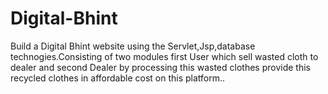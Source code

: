 # Digital-Bhint
Build a Digital Bhint website using the Servlet,Jsp,database technogies.Consisting of two modules first User which sell wasted cloth to dealer and second Dealer by processing this wasted clothes provide this recycled clothes in affordable cost on this platform..
